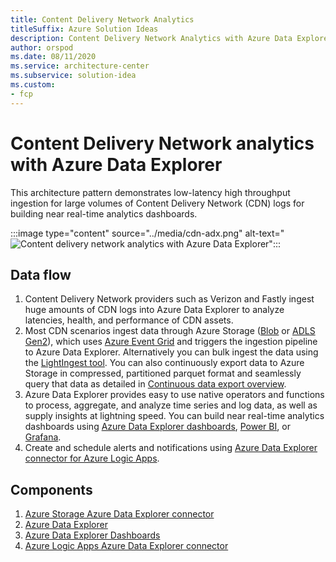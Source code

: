 ```yaml
---
title: Content Delivery Network Analytics
titleSuffix: Azure Solution Ideas
description: Content Delivery Network Analytics with Azure Data Explorer demonstrates low-latency high throughput ingestion for large volumes of Content Delivery Network (CDN) logs for building near real-time analytics dashboards.
author: orspod
ms.date: 08/11/2020
ms.service: architecture-center
ms.subservice: solution-idea
ms.custom:
- fcp
---
```


# Content Delivery Network analytics with Azure Data Explorer

This architecture pattern demonstrates low-latency high throughput ingestion for large volumes of Content Delivery Network (CDN) logs for building near real-time analytics dashboards. 

:::image type="content" source="../media/cdn-adx.png" alt-text="![Content delivery network analytics with Azure Data Explorer](../images/cdn-adx.png)":::

## Data flow 

1. Content Delivery Network providers such as Verizon and Fastly ingest huge amounts of CDN logs into Azure Data Explorer to analyze latencies, health, and performance of CDN assets.
2. Most CDN scenarios ingest data through Azure Storage ([Blob](https://docs.microsoft.com/azure/storage/blobs/) or [ADLS Gen2](https://docs.microsoft.com/azure/storage/blobs/data-lake-storage-introduction)), which uses [Azure Event Grid](https://docs.microsoft.com/azure/data-explorer/ingest-data-event-grid) and triggers the ingestion pipeline to Azure Data Explorer. Alternatively you can bulk ingest the data using the [LightIngest tool](https://docs.microsoft.com/azure/data-explorer/lightingest). You can also continuously export data to Azure Storage in compressed, partitioned parquet format and seamlessly query that data as detailed in [Continuous data export overview](https://docs.microsoft.com/azure/data-explorer/kusto/management/data-export/continuous-data-export).
3. Azure Data Explorer provides easy to use native operators and functions to process, aggregate, and analyze time series and log data, as well as supply insights at lightning speed. You can build near real-time analytics dashboards using [Azure Data Explorer dashboards](https://docs.microsoft.com/azure/data-explorer/azure-data-explorer-dashboards), [Power BI](https://docs.microsoft.com/azure/data-exlorer/power-bi-best-practices), or [Grafana](https://docs.microsoft.com/azure/data-explorer/grafana).
4. Create and schedule alerts and notifications using [Azure Data Explorer connector for Azure Logic Apps](https://docs.microsoft.com/azure/data-explorer/kusto/tools/logicapps).

## Components

1. [Azure Storage Azure Data Explorer connector](https://docs.microsoft.com/azure/data-explorer/ingest-data-event-grid)
2. [Azure Data Explorer](https://azure.microsoft.com/services/data-explorer/)
3. [Azure Data Explorer Dashboards](https://docs.microsoft.com/azure/data-explorer/azure-data-explorer-dashboards)
4. [Azure Logic Apps Azure Data Explorer connector](https://docs.microsoft.com/azure/data-explorer/kusto/tools/logicapps)
